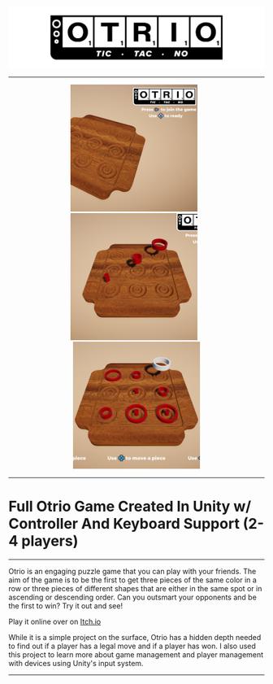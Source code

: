 <div align="center">
  <img src="images/title.png" alt="Title" style="margin-right: 10px;"/>
</div>

---

<div align="center">
  <img src="images/O1.png" alt="Otrio Game Image 1" width="250" style="margin-right: 10px;"/>
  <img src="images/O2.png" alt="Otrio Game Image 2" width="250" style="margin-right: 10px;"/>
  <img src="images/O3.png" alt="Otrio Game Image 3" width="250"/>
</div>

---

# Full Otrio Game Created In Unity w/ Controller And Keyboard Support (2-4 players)

---

Otrio is an engaging puzzle game that you can play with your friends. The aim of the game is to be the first to get three pieces of the same color in a row or three pieces of different shapes that are either in the same spot or in ascending or descending order. Can you outsmart your opponents and be the first to win? Try it out and see!

Play it online over on [Itch.io](https://thedevatlas.itch.io/otrio)

While it is a simple project on the surface, Otrio has a hidden depth needed to find out if a player has a legal move and if a player has won. I also used this project to learn more about game management and player management with devices using Unity's input system.

---
